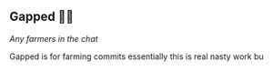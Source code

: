 ## Gapped 🧑‍🌾

*Any farmers in the chat*

Gapped is for farming commits essentially this is real nasty work bu
